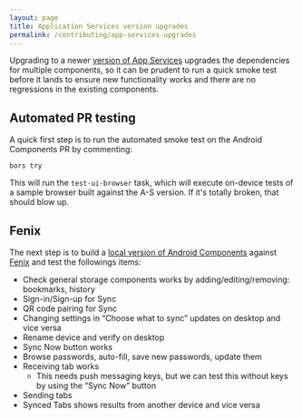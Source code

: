 ```yaml
---
layout: page
title: Application Services version upgrades
permalink: /contributing/app-services-upgrades
---
```


Upgrading to a newer [version of App Services][as_version] upgrades the dependencies for multiple components, so it can be prudent to run a quick smoke test before it lands to ensure new functionality works and there are no regressions in the existing components.

## Automated PR testing

A quick first step is to run the automated smoke test on the Android Components PR by commenting:

```
bors try
```

This will run the `test-ui-browser` task, which will execute on-device tests of a sample browser built against the A-S version. If it's totally broken, that should blow up.

## Fenix

The next step is to build a [local version of Android Components][local_build] against [Fenix][fenix] and test the followings items:
 - Check general storage components works by adding/editing/removing: bookmarks, history
 - Sign-in/Sign-up for Sync
 - QR code pairing for Sync
 - Changing settings in “Choose what to sync” updates on desktop and vice versa
 - Rename device and verify on desktop
 - Sync Now button works
 - Browse passwords, auto-fill, save new passwords, update them
 - Receiving tab works
   - This needs push messaging keys, but we can test this without keys by using the “Sync Now” button
 - Sending tabs
 - Synced Tabs shows results from another device and vice versa

[as_version]: https://github.com/mozilla-mobile/android-components/blob/main/buildSrc/src/main/java/Dependencies.kt#L33
[local_build]: /contributing/testing-components-inside-app
[fenix]: https://github.com/mozilla-mobile/fenix
